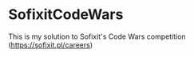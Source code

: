 # SofixitCodeWars
This is my solution to Sofixit's Code Wars competition (https://sofixit.pl/careers)
